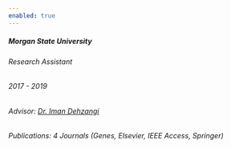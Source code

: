 ```yaml
---
enabled: true
---
```

<h5>Morgan State University</h5>
<div class="space-between">
    <h6>Research Assistant</h6>
    <h6>2017 - 2019</h6>
</div>
<h6>Advisor: <a href="https://cs.camden.rutgers.edu/faculty-staff/iman-dehzangi-ph-d/" target="_blank"> Dr. Iman Dehzangi</a></h6>
<h6>Publications: 4 Journals (Genes, Elsevier, IEEE Access, Springer)</h6>
